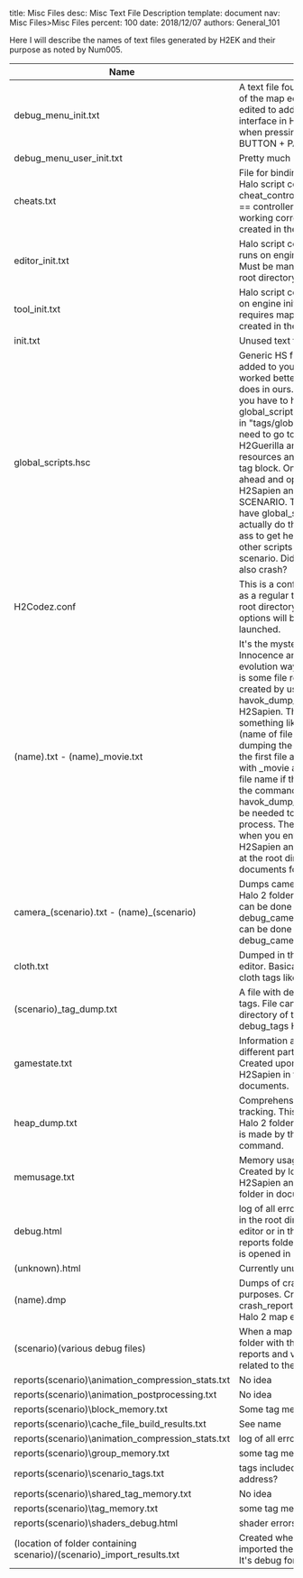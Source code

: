 title:      Misc Files
desc:       Misc Text File Description
template:   document
nav:        Misc Files>Misc Files
percent:    100
date:       2018/12/07
authors:    General_101

Here I will describe the names of text files generated by H2EK and their purpose as noted by Num005.
 
| Name                                                                   | Description                                                                                                                                                                                                                                                                                                                                                                                                                                                                                                                                                                                                                                                                                                                             |
| ---------------------------------------------------------------------- | --------------------------------------------------------------------------------------------------------------------------------------------------------------------------------------------------------------------------------------------------------------------------------------------------------------------------------------------------------------------------------------------------------------------------------------------------------------------------------------------------------------------------------------------------------------------------------------------------------------------------------------------------------------------------------------------------------------------------------------- |
| debug_menu_init.txt                                                    | A text file found in the root directory of the map editor. This file can be edited to add commands to the user interface in H2Sapien that is brought when pressing MIDDLE MOUSE BUTTON + PAGE UP. |
| debug_menu_user_init.txt                                               | Pretty much same as above. |
| cheats.txt                                                             | File for binding controller buttons to Halo script commands, enabled with cheat_controller variable, line number == controller button id, might not be working correctly? Must be manually created in the H2EK root directory |
| editor_init.txt                                                        | Halo script commands that H2Sapien runs on engine init (first map load). Must be manually created in the H2EK root directory. |
| tool_init.txt                                                          | Halo script commands H2Tool runs on engine init (using a command that requires map load). Must be manually created in the H2EK root directory |
| init.txt                                                               | Unused text file. |
| global_scripts.hsc                                                     | Generic HS functions that can be added to your scenario. Probably worked better in the full toolset than it does in ours. In order for this to work you have to have created a global_scripts.scenario_hs_source_file in "tags/globals/" After doing this you need to go to your scenario in H2Guerilla and add a scenario resources and an empty script source tag block. Once this is complete go ahead and open the scenario in H2Sapien and click SAVE AS SCENARIO. This new scenario file will have global_scripts linked. Now don't actually do this cause it's a pain in the ass to get here and will replace any other scripts you have in your scenario. Did I forget to mention it can also crash? |
| H2Codez.conf                                                           | This is a config file that can be edited as a regular text file. It is stored in the root directory of the map editor and options will be filled in as the tools are launched. |
| (name).txt - (name)_movie.txt                                          | It's the mystery Poetry and passion Innocence and fashion Revolution, evolution ways. Seriously though this is some file related to Havok. It's created by using the havok_dump_world HS command in H2Sapien. The command goes something like havok_dump_world (name of file here) (true or false for dumping the movie file.) It will create the first file and create an addition file with _movie attached at the end of the file name if the command was true.If the command was set to true then havok_dump_world_close_movie will be needed to end the data collecting process. There will be no feedback when you enter these commands in H2Sapien and the files will be created at the root directory of your documents folder. |
| camera_(scenario).txt - (name)_(scenario)                              | Dumps camera info to a text file in the Halo 2 folder in documents. The first can be done by using debug_camera_save and the second can be done by using debug_camera_save_name (filename) |
| cloth.txt                                                              | Dumped in the root folder of the map editor. Basically debug info about cloth tags like flags and such. |
| (scenario)_tag_dump.txt                                                | A file with debug information about tags. File can be created in the root directory of the map editor with the debug_tags HS command |
| gamestate.txt                                                          | Information about the size of the different parts of the savable state. Created upon loading a map in H2Sapien in the Halo 2 folder in my documents. |
| heap_dump.txt                                                          | Comprehensive memory usage tracking. This file is created in the Halo 2 folder found in documents and is made by the debug_memory HS command. |   
| memusage.txt                                                           | Memory usage during startup. Created by loading a map in H2Sapien and found in the Halo 2 folder in documents. |
| debug.html                                                             | log of all error and info output. Found in the root directory of the Halo 2 map editor or in the root directory of the reports folder. Is created when a map is opened in H2Sapien. |
| (unknown).html                                                         | Currently unused logs |
| (name).dmp                                                             | Dumps of crashes for debugging purposes. Created in the crash_reports found in reports in the Halo 2 map editor folder. |
| (scenario)\(various debug files)                                       | When a map is packaged it will create folder with the scenario name in reports and various debug files related to the map inside. |
| reports\(scenario)\animation_compression_stats.txt                     | No idea | 
| reports\(scenario)\animation_postprocessing.txt                        | No idea |
| reports\(scenario)\block_memory.txt                                    | Some tag memory usage thing |
| reports\(scenario)\cache_file_build_results.txt                        | See name |
| reports\(scenario)\animation_compression_stats.txt                     | log of all error and info output |
| reports\(scenario)\group_memory.txt                                    | some tag memory usage thing |
| reports\(scenario)\scenario_tags.txt                                   | tags included in scenario cache + address? |
| reports\(scenario)\shared_tag_memory.txt                               | No idea |
| reports\(scenario)\tag_memory.txt                                      | some tag memory usage thing |
| reports\(scenario)\shaders_debug.html                                  | shader errors and warnings |
| (location of folder containing scenario)/(scenario)_import_results.txt | Created when a pathfinding mesh is imported the the scenario directory. It's debug for what was imported.|
